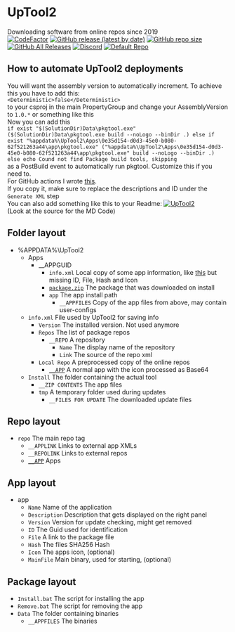 # UpTool2
Downloading software from online repos since 2019\
[![CodeFactor](https://www.codefactor.io/repository/github/jfronny/uptool2/badge)](https://www.codefactor.io/repository/github/jfronny/uptool2)
[![GitHub release (latest by date)](https://img.shields.io/github/v/release/JFronny/UpTool2)](https://github.com/JFronny/UpTool2/releases/latest)
[![GitHub repo size](https://img.shields.io/github/repo-size/JFronny/UpTool2)](https://github.com/JFronny/UpTool2/archive/master.zip)
[![GitHub All Releases](https://img.shields.io/github/downloads/JFronny/UpTool2/total)](https://github.com/JFronny/UpTool2/releases)
[![Discord](https://img.shields.io/discord/466965965658128384)](https://discordapp.com/invite/UjhHBqt)
[![Default Repo](https://img.shields.io/badge/Default-Repo-informational)](https://gist.github.com/JFronny/f1ccbba3d8a2f5862592bb29fdb612c4)
## How to automate UpTool2 deployments
You will want the assembly version to automatically increment.
To achieve this you have to add this:\
`<Deterministic>false</Deterministic>`\
to your csproj in the main PropertyGroup and change your AssemblyVersion to `1.0.*` or something like this\
Now you can add this\
```if exist "$(SolutionDir)Data\pkgtool.exe" ($(SolutionDir)Data\pkgtool.exe build --noLogo --binDir .) else if exist "%appdata%\UpTool2\Apps\0e35d154-d0d3-45e0-b080-62f521263a44\app\pkgtool.exe" ("%appdata%\UpTool2\Apps\0e35d154-d0d3-45e0-b080-62f521263a44\app\pkgtool.exe" build --noLogo --binDir .) else echo Cound not find Package build tools, skipping```\
as a PostBuild event to automatically run pkgtool. Customize this if you need to.\
For GitHub actions I wrote [this](https://github.com/JFronny/CC-Clicker/blob/master/.github/workflows/main.yml).\
If you copy it, make sure to replace the descriptions and ID under the `Generate XML` step\
You can also add something like this to your Readme: [![UpTool2](https://img.shields.io/github/v/tag/JFronny/CC-Clicker?color=informational&label=UpTool2)](https://jfronny.github.io/home/uptool)\
(Look at the source for the MD Code)
## Folder layout
- %APPDATA%\UpTool2
  - Apps
    - __APPGUID
      - `info.xml` Local copy of some app information, like [this](https://github.com/JFronny/UpTool2#app-layout) but missing ID, File, Hash and Icon
      - [`package.zip`](https://github.com/JFronny/UpTool2#package-layout) The package that was downloaded on install
      - `app` The app install path
        - `__APPFILES` Copy of the app files from above, may contain user-configs
  - `info.xml` File used by UpTool2 for saving info
    - `Version` The installed version. Not used anymore
    - `Repos` The list of package repos
      - `__REPO` A repository
        - `Name` The display name of the repository
        - `Link` The source of the repo xml
    - `Local Repo` A preprocessed copy of the online repos
      - [`__APP`](https://github.com/JFronny/UpTool2#app-layout) A normal app with the icon processed as Base64
  - `Install` The folder containing the actual tool
    - `__ZIP CONTENTS` The app files
    - `tmp` A temporary folder used during updates
      - `__FILES FOR UPDATE` The downloaded update files
## Repo layout
- `repo` The main repo tag
  - `__APPLINK` Links to external app XMLs
  - `__REPOLINK` Links to external repos
  - [`__APP`](https://github.com/JFronny/UpTool2#app-layout) Apps
## App layout
- app
  - `Name` Name of the application
  - `Description` Description that gets displayed on the right panel
  - `Version` Version for update checking, might get removed
  - `ID` The Guid used for identification
  - `File` A link to the package file
  - `Hash` The files SHA256 Hash
  - `Icon` The apps icon, (optional)
  - `MainFile` Main binary, used for starting, (optional)
## Package layout
  - `Install.bat` The script for installing the app
  - `Remove.bat` The script for removing the app
  - `Data` The folder containing binaries
    - `__APPFILES` The binaries
